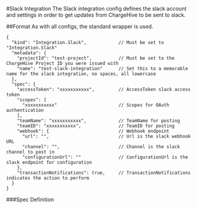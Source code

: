 #Slack Integration
The Slack integration config defines the slack account and settings in order to get updates from ChargeHive to be sent to slack.

##Format
As with all configs, the standard wrapper is used.
```json5
{
  "kind": "Integration.Slack",            // Must be set to "Integration.Slack"
  "metadata": {
    "projectId": "test-project",          // Must be set to the ChargeHive Project ID you were issued with
    "name": "test-slack-integration"      // Set this to a memorable name for the slack integration, no spaces, all lowercase
  },
  "spec": {
    "accessToken": "xxxxxxxxxxx",         // AccessToken slack access token
    "scopes": [
      "xxxxxxxxxxx"                       // Scopes for OAuth authentication
    ],
    "teamName": "xxxxxxxxxxx",            // TeamName for posting
    "teamID": "xxxxxxxxxxx",              // TeamID for posting
    "webhook": {                          // Webhook endpoint
      "url": "",                          // Url is the slack webhook URL
      "channel": "",                      // Channel is the slack channel to post in
      "configurationUrl": ""              // ConfigurationUrl is the slack endpoint for configuration
    },
    "transactionNotifications": true,     // TransactionNotifications indicates the action to perform
  }
}
```   

###Spec Definition
